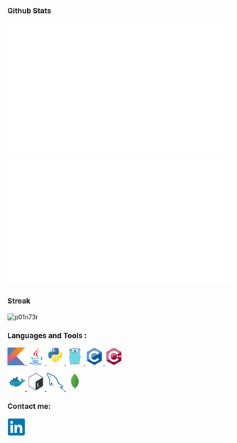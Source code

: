 <h3 align="left">Github Stats </h3>

<a href="https://github.com/jstrieb/github-stats">

![](https://github.com/migregal/github-stats/blob/master/generated/overview.svg)
![](https://github.com/migregal/github-stats/blob/master/generated/languages.svg)

</a>

<h3 align="left">Streak</h3>
<p>
  <img align="center" src="https://github-readme-streak-stats.herokuapp.com/?user=migregal&" alt="p01n73r" />
</p>

<h3 align="left">Languages and Tools :</h3>

<p align="left"> 
  <a href="https://kotlinlang.org/" target="_blank"> 
    <img src="https://raw.githubusercontent.com/devicons/devicon/master/icons/kotlin/kotlin-original.svg" alt="kotlin" width="40" height="40"/> 
  </a>
  
  <a href="https://www.java.com/" target="_blank"> 
    <img src="https://raw.githubusercontent.com/devicons/devicon/master/icons/java/java-original.svg" alt="kotlin" width="40" height="40"/> 
  </a>

  <a href="https://www.python.org/" target="_blank"> 
    <img src="https://raw.githubusercontent.com/devicons/devicon/master/icons/python/python-original.svg" alt="python" width="40" height="40"/>  
  </a>
  
  <a href="https://golang.org/" target="_blank"> 
    <img src="https://raw.githubusercontent.com/devicons/devicon/master/icons/go/go-original.svg" alt="golang" width="40" height="40"/>
  </a>

  <a href="https://kotlinlang.org/" target="_blank"> 
    <img src="https://raw.githubusercontent.com/devicons/devicon/master/icons/c/c-original.svg" alt="c" width="40" height="40"/> 
  </a>

  <a href="https://isocpp.org/" target="_blank"> 
    <img src="https://raw.githubusercontent.com/devicons/devicon/master/icons/cplusplus/cplusplus-original.svg" alt="cplusplus" width="40" height="40"/> 
  </a>
</p>

<p align="left"> 
  <a href="https://www.docker.com/" target="_blank"> 
    <img src="https://raw.githubusercontent.com/devicons/devicon/master/icons/docker/docker-original.svg" alt="docker" width="40" height="40"/> </a>
  </a>

  <a href="https://www.gnu.org/software/bash/" target="_blank"> 
    <img src="https://raw.githubusercontent.com/devicons/devicon/master/icons/bash/bash-original.svg" alt="bash" width="40" height="40"/> 
  </a>

  <a href="https://www.mysql.com/" target="_blank"> 
    <img src="https://raw.githubusercontent.com/devicons/devicon/master/icons/mysql/mysql-original.svg" alt="mysql" width="40" height="40"/> </a>
  </a>

  <a href="https://www.mongodb.com/" target="_blank"> 
    <img src="https://github.com/devicons/devicon/blob/master/icons/mongodb/mongodb-original.svg" alt="mongodb" width="40" height="40"/> </a>
  </a>
</p>
  
<h3 align="left">Contact me:</h3>

<p align="left"> 
  <a href="https://www.linkedin.com/in/migregal/" target="_blank"> 
    <img src="https://raw.githubusercontent.com/devicons/devicon/master/icons/linkedin/linkedin-original.svg" alt="linkedin" width="40" height="40"/> </a>
  </a>
</p>
